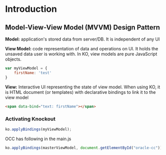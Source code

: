 # Introduction

## Model-View-View Model (MVVM) Design Pattern

**Model:** application's stored data from server/DB. It is independent of any UI

**View Model:** code representation of data and operations on UI. It holds the unsaved data user is working with. In KO, view models are pure JavaScript objects.

```javascript
var myViewModel = {
    firstName: 'test'
}
```

**View:** Interactive UI representing the state of view model. When using KO, it is HTML document (or templates) with declarative bindings to link it to the view model

```html
<span data-bind="text: firstName"></span>
```

### Activating Knockout

```javascript
ko.applyBindings(myViewModel);
```

OCC has following in the main.js

```javascript
ko.applyBindings(masterViewModel, document.getElementById("oracle-cc"));
```
